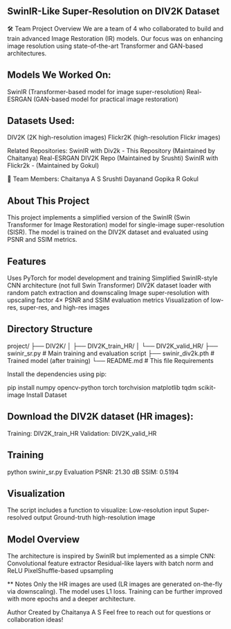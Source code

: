 ## SwinIR-Like Super-Resolution on DIV2K Dataset
🛠 Team Project Overview
We are a team of 4 who collaborated to build and train advanced Image Restoration (IR) models.
Our focus was on enhancing image resolution using state-of-the-art Transformer and GAN-based architectures.

## Models We Worked On:
SwinIR (Transformer-based model for image super-resolution)
Real-ESRGAN (GAN-based model for practical image restoration)

## Datasets Used:
DIV2K (2K high-resolution images)
Flickr2K (high-resolution Flickr images)

Related Repositories:
SwinIR with Div2k  - This Repository (Maintained by Chaitanya)
Real-ESRGAN DIV2K Repo (Maintained by Srushti)
SwinIR with Flickr2k - (Maintained by Gokul)

👥 Team Members:
Chaitanya A S
Srushti Dayanand
Gopika R 
Gokul 

## About This Project
This project implements a simplified version of the SwinIR (Swin Transformer for Image Restoration) model for single-image super-resolution (SISR). The model is trained on the DIV2K dataset and evaluated using PSNR and SSIM metrics.

## Features
Uses PyTorch for model development and training
Simplified SwinIR-style CNN architecture (not full Swin Transformer)
DIV2K dataset loader with random patch extraction and downscaling
Image super-resolution with upscaling factor 4×
PSNR and SSIM evaluation metrics
Visualization of low-res, super-res, and high-res images

## Directory Structure

project/
├── DIV2K/
│   ├── DIV2K_train_HR/
│   └── DIV2K_valid_HR/
├── swinir_sr.py         # Main training and evaluation script
├── swinir_div2k.pth     # Trained model (after training)
└── README.md            # This file
Requirements

Install the dependencies using pip:

pip install numpy opencv-python torch torchvision matplotlib tqdm scikit-image
Install Dataset

## Download the DIV2K dataset (HR images):
Training: DIV2K_train_HR
Validation: DIV2K_valid_HR

## Training
python swinir_sr.py
Evaluation
PSNR: 21.30 dB
SSIM: 0.5194

## Visualization
The script includes a function to visualize:
Low-resolution input
Super-resolved output
Ground-truth high-resolution image

## Model Overview
The architecture is inspired by SwinIR but implemented as a simple CNN:
Convolutional feature extractor
Residual-like layers with batch norm and ReLU
PixelShuffle-based upsampling

** Notes
Only the HR images are used (LR images are generated on-the-fly via downscaling).
The model uses L1 loss.
Training can be further improved with more epochs and a deeper architecture.

Author
Created by Chaitanya A S
Feel free to reach out for questions or collaboration ideas!
